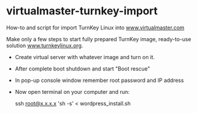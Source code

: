 virtualmaster-turnkey-import
============================

How-to and script for import TurnKey Linux into www.virtualmaster.com


Make only a few steps to start fully prepared TurnKey image, ready-to-use solution www.turnkeylinux.org.


* Create virtual server with whatever image and turn on it.

* After complete boot shutdown and start "Boot rescue"

* In pop-up console window remember root password and IP address



* Now open terminal on your computer and run:

	ssh root@x.x.x.x 'sh -s' < wordpress_install.sh



